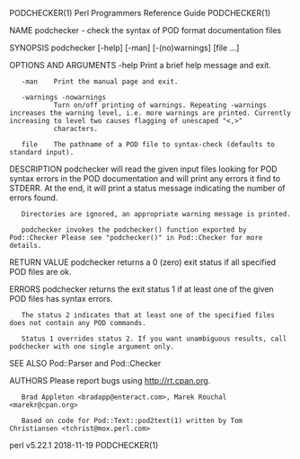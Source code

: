 PODCHECKER(1)                                                                        Perl Programmers Reference Guide                                                                       PODCHECKER(1)

NAME
       podchecker - check the syntax of POD format documentation files

SYNOPSIS
       podchecker [-help] [-man] [-(no)warnings] [file ...]

OPTIONS AND ARGUMENTS
       -help   Print a brief help message and exit.

       -man    Print the manual page and exit.

       -warnings -nowarnings
               Turn on/off printing of warnings. Repeating -warnings increases the warning level, i.e. more warnings are printed. Currently increasing to level two causes flagging of unescaped "<,>"
               characters.

       file    The pathname of a POD file to syntax-check (defaults to standard input).

DESCRIPTION
       podchecker will read the given input files looking for POD syntax errors in the POD documentation and will print any errors it find to STDERR. At the end, it will print a status message
       indicating the number of errors found.

       Directories are ignored, an appropriate warning message is printed.

       podchecker invokes the podchecker() function exported by Pod::Checker Please see "podchecker()" in Pod::Checker for more details.

RETURN VALUE
       podchecker returns a 0 (zero) exit status if all specified POD files are ok.

ERRORS
       podchecker returns the exit status 1 if at least one of the given POD files has syntax errors.

       The status 2 indicates that at least one of the specified files does not contain any POD commands.

       Status 1 overrides status 2. If you want unambiguous results, call podchecker with one single argument only.

SEE ALSO
       Pod::Parser and Pod::Checker

AUTHORS
       Please report bugs using <http://rt.cpan.org>.

       Brad Appleton <bradapp@enteract.com>, Marek Rouchal <marekr@cpan.org>

       Based on code for Pod::Text::pod2text(1) written by Tom Christiansen <tchrist@mox.perl.com>

perl v5.22.1                                                                                    2018-11-19                                                                                  PODCHECKER(1)
